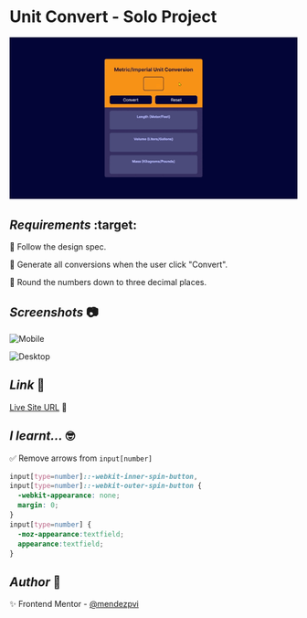 # Unit Convert - Solo Project

![Unit Convert](./assets/video/sample.gif)

## *Requirements* :target:

🔳 Follow the design spec.

🔳 Generate all conversions when the user click "Convert".

🔳 Round the numbers down to three decimal places.

## *Screenshots* :camera:

![Mobile](./assets/screenshot/mobile.avif)

![Desktop](./assets/screenshot/desktop.avif)

## *Link* :link:

[Live Site URL](https://mendezpvi.github.io/fcp-unit-conversion/) 👀

## *I learnt...* :nerd_face:

✅ Remove arrows from `input[number]`

```css
input[type=number]::-webkit-inner-spin-button,
input[type=number]::-webkit-outer-spin-button {
  -webkit-appearance: none; 
  margin: 0;
}
input[type=number] { 
  -moz-appearance:textfield; 
  appearance:textfield; 
}
```

## *Author* :beginner:

✨ Frontend Mentor - [@mendezpvi](https://www.frontendmentor.io/profile/mendezpvi)